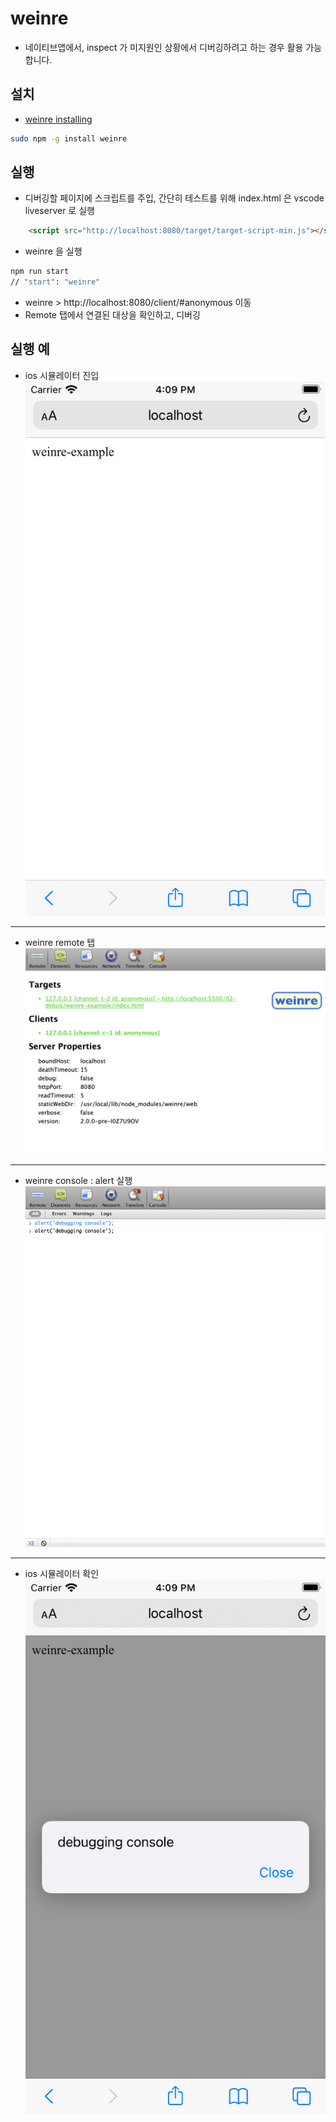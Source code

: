 # weinre
- 네이티브앱에서, inspect 가 미지원인 상황에서 디버깅하려고 하는 경우 활용 가능합니다.

## 설치
- [weinre installing](https://people.apache.org/~pmuellr/weinre/docs/latest/Installing.html)
```bash
sudo npm -g install weinre
```

## 실행
- 디버깅할 페이지에 스크립트를 주입, 간단히 테스트를 위해 index.html 은 vscode liveserver 로 실행
```html
    <script src="http://localhost:8080/target/target-script-min.js"></script>
```

- weinre 을 실행
```bash
npm run start
// "start": "weinre"
```

- weinre > http://localhost:8080/client/#anonymous 이동
- Remote 탭에서 연결된 대상을 확인하고, 디버깅

## 실행 예
- ios 시뮬레이터 진입
![ios_default](./screenshot/ios_default.png)

- - - 

- weinre remote 탭
![weinre_remote](./screenshot/weinre_remote.png)

- - -

- weinre console : alert 실행
![weinre_console](./screenshot/weinre_console.png)

- - -

- ios 시뮬레이터 확인
![ios_alert](./screenshot/ios_alert.png)
